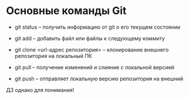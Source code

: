 # Основные команды Git

*	git status – получить информацию от git о его текущем состоянии

*   git add – добавить файл или файлы к следующему коммиту

* git clone <url-адрес репозитория> – клонирование внешнего репозитория на  локальный ПК

* git pull – получение изменений и слияние с локальной версией

* git push – отправляет локальную версию репозитория на внешний

ДЗ однако для понимания!
